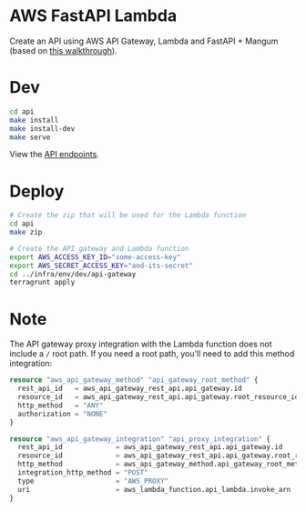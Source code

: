 # AWS FastAPI Lambda
Create an API using AWS API Gateway, Lambda and FastAPI + Mangum (based on [this walkthrough](https://towardsdatascience.com/fastapi-aws-robust-api-part-1-f67ae47390f9)).

# Dev
```sh
cd api
make install
make install-dev
make serve
```
View the [API endpoints](http://localhost:8000/docs).

# Deploy
```sh
# Create the zip that will be used for the Lambda function
cd api
make zip

# Create the API gateway and Lambda function
export AWS_ACCESS_KEY_ID="some-access-key"
export AWS_SECRET_ACCESS_KEY="and-its-secret"
cd ../infra/env/dev/api-gateway
terragrunt apply
```

# Note
The API gateway proxy integration with the Lambda function does not include a `/` root path.  If you need a root path, you'll need to add this method integration:
```terraform
resource "aws_api_gateway_method" "api_gateway_root_method" {
  rest_api_id   = aws_api_gateway_rest_api.api_gateway.id
  resource_id   = aws_api_gateway_rest_api.api_gateway.root_resource_id
  http_method   = "ANY"
  authorization = "NONE"
}

resource "aws_api_gateway_integration" "api_proxy_integration" {
  rest_api_id             = aws_api_gateway_rest_api.api_gateway.id
  resource_id             = aws_api_gateway_rest_api.api_gateway.root_resource_id
  http_method             = aws_api_gateway_method.api_gateway_root_method.http_method
  integration_http_method = "POST"
  type                    = "AWS_PROXY"
  uri                     = aws_lambda_function.api_lambda.invoke_arn
}
```
